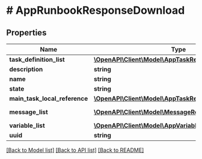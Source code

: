 # # AppRunbookResponseDownload

## Properties

Name | Type | Description | Notes
------------ | ------------- | ------------- | -------------
**task_definition_list** | [**\OpenAPI\Client\Model\AppTaskResponseDownload[]**](AppTaskResponseDownload.md) |  | [optional]
**description** | **string** |  | [optional]
**name** | **string** |  |
**state** | **string** |  |
**main_task_local_reference** | [**\OpenAPI\Client\Model\AppTaskReferenceUpload**](AppTaskReferenceUpload.md) |  | [optional]
**message_list** | [**\OpenAPI\Client\Model\MessageResource[]**](MessageResource.md) | Message list |
**variable_list** | [**\OpenAPI\Client\Model\AppVariableResponseDownload[]**](AppVariableResponseDownload.md) |  | [optional]
**uuid** | **string** |  | [optional]

[[Back to Model list]](../../README.md#models) [[Back to API list]](../../README.md#endpoints) [[Back to README]](../../README.md)
